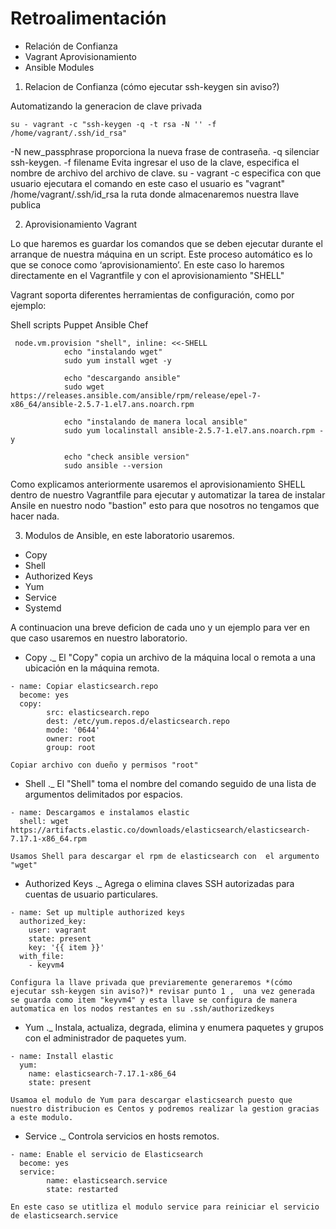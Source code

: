 # Retroalimentación

- Relación de Confianza
- Vagrant Aprovisionamiento 
- Ansible Modules 

1. Relacion de Confianza (cómo ejecutar ssh-keygen sin aviso?)

Automatizando la generacion de clave privada 
```
su - vagrant -c "ssh-keygen -q -t rsa -N '' -f /home/vagrant/.ssh/id_rsa"
```
  -N                            new_passphrase proporciona la nueva frase de contraseña.
  -q                            silenciar ssh-keygen.
  -f filename                   Evita ingresar el uso de la clave, especifica el nombre de archivo del archivo de clave.
  su - vagrant -c               especifica con que usuario ejecutara el comando en este caso el usuario es "vagrant"
  /home/vagrant/.ssh/id_rsa     la ruta donde almacenaremos nuestra llave publica

2. Aprovisionamiento Vagrant 

Lo que haremos es guardar los comandos que se deben ejecutar durante el arranque de nuestra máquina en un script. Este proceso automático es lo que se conoce como ‘aprovisionamiento’. En este caso lo haremos directamente en el Vagrantfile y con el aprovisionamiento "SHELL"

Vagrant soporta diferentes herramientas de configuración, como por ejemplo:

Shell scripts
Puppet
Ansible
Chef

```
 node.vm.provision "shell", inline: <<-SHELL
            echo "instalando wget"
            sudo yum install wget -y

            echo "descargando ansible"
            sudo wget https://releases.ansible.com/ansible/rpm/release/epel-7-x86_64/ansible-2.5.7-1.el7.ans.noarch.rpm    

            echo "instalando de manera local ansible"
            sudo yum localinstall ansible-2.5.7-1.el7.ans.noarch.rpm -y

            echo "check ansible version"
            sudo ansible --version

```
Como explicamos anteriormente usaremos el aprovisionamiento SHELL dentro de nuestro Vagrantfile para ejecutar y automatizar la tarea de instalar Ansile en nuestro nodo "bastion" esto para que nosotros no tengamos que hacer nada.

3. Modulos de Ansible, en este laboratorio usaremos.

- Copy
- Shell
- Authorized Keys
- Yum
- Service
- Systemd

A continuacion una breve deficion de cada uno y un ejemplo para ver en que caso usaremos en nuestro laboratorio.

- Copy ._ El "Copy" copia un archivo de la máquina local o remota a una ubicación en la máquina remota.
```
- name: Copiar elasticsearch.repo 
  become: yes
  copy:
        src: elasticsearch.repo
        dest: /etc/yum.repos.d/elasticsearch.repo
        mode: '0644'
        owner: root
        group: root

Copiar archivo con dueño y permisos "root"
```
- Shell ._ El "Shell" toma el nombre del comando seguido de una lista de argumentos delimitados por espacios.
```
- name: Descargamos e instalamos elastic
  shell: wget https://artifacts.elastic.co/downloads/elasticsearch/elasticsearch-7.17.1-x86_64.rpm 

Usamos Shell para descargar el rpm de elasticsearch con  el argumento "wget"
```
- Authorized Keys ._ Agrega o elimina claves SSH autorizadas para cuentas de usuario particulares.
```
- name: Set up multiple authorized keys
  authorized_key:
    user: vagrant
    state: present
    key: '{{ item }}'
  with_file:
    - keyvm4

Configura la llave privada que previaremente generaremos *(cómo ejecutar ssh-keygen sin aviso?)* revisar punto 1 ,  una vez generada se guarda como item "keyvm4" y esta llave se configura de manera automatica en los nodos restantes en su .ssh/authorizedkeys
```
- Yum ._ Instala, actualiza, degrada, elimina y enumera paquetes y grupos con el administrador de paquetes yum.
```
- name: Install elastic
  yum:
    name: elasticsearch-7.17.1-x86_64
    state: present

Usamoa el modulo de Yum para descargar elasticsearch puesto que nuestro distribucion es Centos y podremos realizar la gestion gracias a este modulo.
```
- Service ._ Controla servicios en hosts remotos.
```
- name: Enable el servicio de Elasticsearch
  become: yes
  service:
        name: elasticsearch.service
        state: restarted

En este caso se utitliza el modulo service para reiniciar el servicio de elasticsearch.service
```